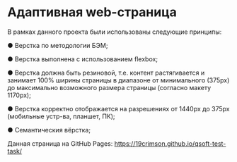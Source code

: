# Адаптивная web-страница

В рамках данного проекта были использованы следующие принципы:

● Верстка по методологии БЭМ;

● Верстка выполнена с использованием flexbox;

● Верстка должна быть резиновой, т.е. контент растягивается и занимает 100% ширины страницы  в диапазоне от минимального (375px) до максимально  возможного размера страницы (согласно макету 1170px);

● Верстка корректно отображается на разрешениях от  1440px до 375px (мобильные устр-ва, планшет, ПК);

● Семантическия вёрстка;

Данная страница на GitHub Pages: https://19crimson.github.io/qsoft-test-task/
